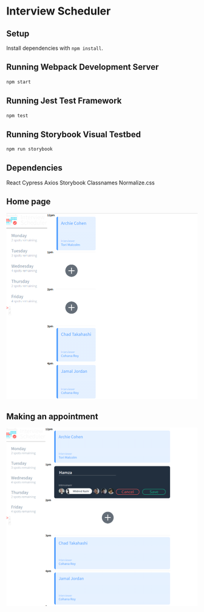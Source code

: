 # Interview Scheduler

## Setup

Install dependencies with `npm install`.

## Running Webpack Development Server

```sh
npm start
```

## Running Jest Test Framework

```sh
npm test
```

## Running Storybook Visual Testbed

```sh
npm run storybook
```

## Dependencies

React
Cypress
Axios
Storybook
Classnames
Normalize.css


## Home page

!["screenshot of Home page"](https://github.com/SyedHamzaAsim/scheduler/blob/master/Pics/Opening.png?raw=true)

## Making an appointment
!["screenshot of the input field in the appointment form"](https://github.com/SyedHamzaAsim/scheduler/blob/master/Pics/Selector.png?raw=true)


